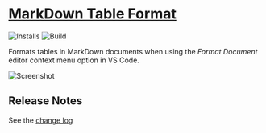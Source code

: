 # [MarkDown Table Format](https://marketplace.visualstudio.com/items?itemName=TomasHubelbauer.vscode-markdown-table-format)
![Installs](https://vsmarketplacebadge.apphb.com/installs-short/TomasHubelbauer.vscode-markdown-table-format.svg)
![Build](https://api.travis-ci.org/TomasHubelbauer/vscode-markdown-table-format.svg?branch=master)

Formats tables in MarkDown documents when using the *Format Document* editor context menu option in VS Code.

![Screenshot](https://github.com/TomasHubelbauer/vscode-markdown-table-format/raw/master/screenshot.gif)

## Release Notes

See the [change log](https://github.com/TomasHubelbauer/vscode-markdown-table-format/blob/master/CHANGELOG.md)
